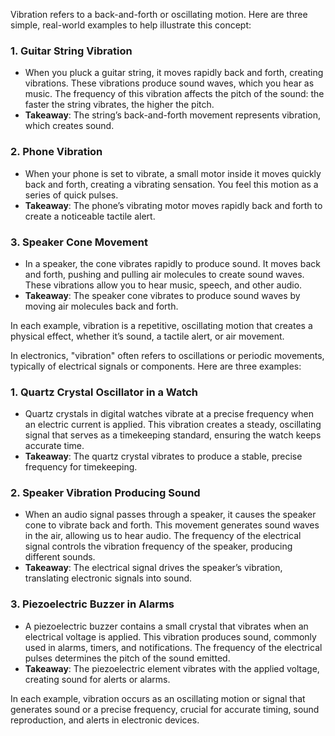 Vibration refers to a back-and-forth or oscillating motion. Here are three simple, real-world examples to help illustrate this concept:

### 1. **Guitar String Vibration**
   - When you pluck a guitar string, it moves rapidly back and forth, creating vibrations. These vibrations produce sound waves, which you hear as music. The frequency of this vibration affects the pitch of the sound: the faster the string vibrates, the higher the pitch.
   - **Takeaway**: The string’s back-and-forth movement represents vibration, which creates sound.

### 2. **Phone Vibration**
   - When your phone is set to vibrate, a small motor inside it moves quickly back and forth, creating a vibrating sensation. You feel this motion as a series of quick pulses.
   - **Takeaway**: The phone’s vibrating motor moves rapidly back and forth to create a noticeable tactile alert.

### 3. **Speaker Cone Movement**
   - In a speaker, the cone vibrates rapidly to produce sound. It moves back and forth, pushing and pulling air molecules to create sound waves. These vibrations allow you to hear music, speech, and other audio.
   - **Takeaway**: The speaker cone vibrates to produce sound waves by moving air molecules back and forth.

In each example, vibration is a repetitive, oscillating motion that creates a physical effect, whether it’s sound, a tactile alert, or air movement.

In electronics, "vibration" often refers to oscillations or periodic movements, typically of electrical signals or components. Here are three examples:

### 1. **Quartz Crystal Oscillator in a Watch**
   - Quartz crystals in digital watches vibrate at a precise frequency when an electric current is applied. This vibration creates a steady, oscillating signal that serves as a timekeeping standard, ensuring the watch keeps accurate time.
   - **Takeaway**: The quartz crystal vibrates to produce a stable, precise frequency for timekeeping.

### 2. **Speaker Vibration Producing Sound**
   - When an audio signal passes through a speaker, it causes the speaker cone to vibrate back and forth. This movement generates sound waves in the air, allowing us to hear audio. The frequency of the electrical signal controls the vibration frequency of the speaker, producing different sounds.
   - **Takeaway**: The electrical signal drives the speaker’s vibration, translating electronic signals into sound.

### 3. **Piezoelectric Buzzer in Alarms**
   - A piezoelectric buzzer contains a small crystal that vibrates when an electrical voltage is applied. This vibration produces sound, commonly used in alarms, timers, and notifications. The frequency of the electrical pulses determines the pitch of the sound emitted.
   - **Takeaway**: The piezoelectric element vibrates with the applied voltage, creating sound for alerts or alarms.

In each example, vibration occurs as an oscillating motion or signal that generates sound or a precise frequency, crucial for accurate timing, sound reproduction, and alerts in electronic devices.